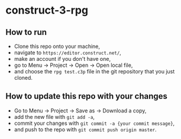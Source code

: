 # construct-3-rpg

## How to run

 - Clone this repo onto your machine,
 - navigate to `https://editor.construct.net/`,
 - make an account if you don't have one,
 - go to Menu -> Project -> Open -> Open local file,
 - and choose the `rpg test.c3p` file in the git repository that you just cloned.

## How to update this repo with your changes

 - Go to Menu -> Project -> Save as -> Download a copy,
 - add the new file with `git add -a`,
 - commit your changes with `git commit -a {your commit message}`,
 - and push to the repo with `git commit push origin master`.

